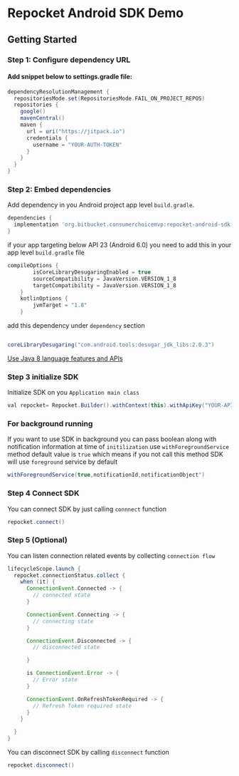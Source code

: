 # Repocket Android SDK Demo


## Getting Started

### Step 1: Configure dependency URL
#### Add snippet below to settings.gradle file:

```groovy
dependencyResolutionManagement {
  repositoriesMode.set(RepositoriesMode.FAIL_ON_PROJECT_REPOS)
  repositories {
    google()
    mavenCentral()
    maven {
      url = uri("https://jitpack.io")
      credentials {
        username = "YOUR-AUTH-TOKEN"
      }
    }
  }
}
```

### Step 2: Embed dependencies

Add dependency in you Android project app level  `build.gradle`. 

```groovy
dependencies {
  implementation 'org.bitbucket.consumerchoicemvp:repocket-android-sdk:LATEST-VERSION'
}
```

if your app targeting below API 23 (Android 6.0) you need to add this in your app level `build.gradle` file

```groovy
compileOptions {
        isCoreLibraryDesugaringEnabled = true
        sourceCompatibility = JavaVersion.VERSION_1_8
        targetCompatibility = JavaVersion.VERSION_1_8
    }
    kotlinOptions {
        jvmTarget = "1.8"
    }
```
add this dependency under `dependency` section

```groovy

coreLibraryDesugaring("com.android.tools:desugar_jdk_libs:2.0.3")

```
[Use Java 8 language features and APIs](https://developer.android.com/studio/write/java8-support.html)



### Step 3 initialize SDK

Initialize SDK on you `Application main class`

```groovy
val repocket= Repocket.Builder().withContext(this).withApiKey("YOUR-API-KEY").build()
```


### For background running

If you want to use SDK in background you can pass boolean along with notification information at time of `initilization` use `withForegroundService` method default value is `true` which means if you not call this method SDK will use `foreground` service by default

```groovy
withForegroundService(true,notificationId,notificationObject")
```

### Step 4 Connect SDK
You can connect SDK by just calling `connnect` function

```groovy
repocket.connect()
```

### Step 5 (Optional)

You can listen connection related events by collecting `connection flow`

```groovy
lifecycleScope.launch {
  repocket.connectionStatus.collect {
    when (it) {
      ConnectionEvent.Connected -> {
        // connected state
      }

      ConnectionEvent.Connecting -> {
        // connecting state
      }

      ConnectionEvent.Disconnected -> {
        // disconnected state

      }

      is ConnectionEvent.Error -> {
        // Error state
      }

      ConnectionEvent.OnRefreshTokenRequired -> {
        // Refresh Token required state
      }
    }

  }
}

```

You can disconnect SDK by calling `disconnect` function

```groovy
repocket.disconnect()
```



